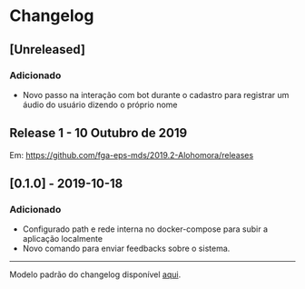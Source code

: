 # Changelog

## [Unreleased]

### Adicionado
- Novo passo na interação com bot durante o cadastro para registrar um áudio do usuário dizendo o próprio nome

## Release 1 - 10 Outubro de 2019

Em: https://github.com/fga-eps-mds/2019.2-Alohomora/releases

## [0.1.0] - 2019-10-18
### Adicionado
*  Configurado path e rede interna no docker-compose para subir a aplicação localmente
*  Novo comando para enviar feedbacks sobre o sistema.

 ---
 Modelo padrão do changelog disponível [aqui](https://keepachangelog.com/en/0.3.0/).

